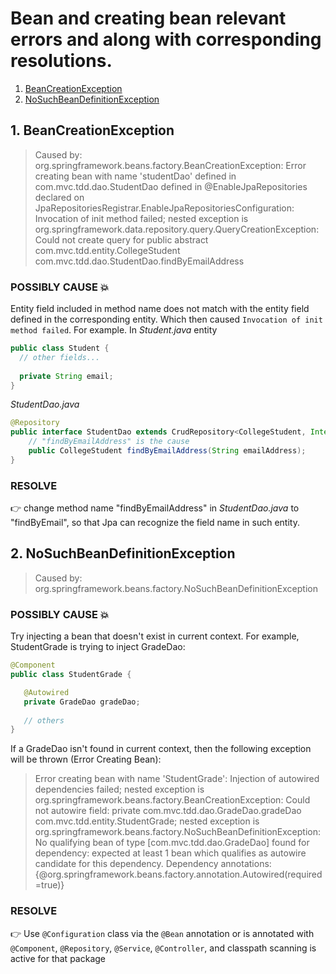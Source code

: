 # Bean and creating bean relevant errors and along with corresponding resolutions.

1. [BeanCreationException](#BeanCreationException)
2. [NoSuchBeanDefinitionException](#2.NoSuchBeanDefinitionException)


## 1. BeanCreationException
> Caused by: org.springframework.beans.factory.BeanCreationException: Error creating bean with name 'studentDao' defined in com.mvc.tdd.dao.StudentDao defined in @EnableJpaRepositories declared on JpaRepositoriesRegistrar.EnableJpaRepositoriesConfiguration: Invocation of init method failed; nested exception is org.springframework.data.repository.query.QueryCreationException: Could not create query for public abstract com.mvc.tdd.entity.CollegeStudent com.mvc.tdd.dao.StudentDao.findByEmailAddress

### POSSIBLY CAUSE 💥
Entity field included in method name does not match with the entity field defined in the corresponding entity. Which then caused `Invocation of init method failed`. For example.
In *Student.java* entity
```java
public class Student {
  // other fields...
  
  private String email;
}
```
*StudentDao.java*
```java
@Repository
public interface StudentDao extends CrudRepository<CollegeStudent, Integer> {
    // "findByEmailAddress" is the cause
    public CollegeStudent findByEmailAddress(String emailAddress); 
}
```

### RESOLVE
👉 change method name "findByEmailAddress" in *StudentDao.java* to "findByEmail", so that Jpa can recognize the field name in such entity.

## 2. NoSuchBeanDefinitionException
> Caused by: org.springframework.beans.factory.NoSuchBeanDefinitionException

### POSSIBLY CAUSE 💥
Try injecting a bean that doesn't exist in current context.
 For example, StudentGrade is trying to inject GradeDao:
 ```java
 @Component
public class StudentGrade {

    @Autowired
    private GradeDao gradeDao;
    
    // others
}
 ```
If a GradeDao isn't found in current context, then the following exception will be thrown (Error Creating Bean):
> Error creating bean with name 'StudentGrade': Injection of autowired dependencies failed; 
nested exception is org.springframework.beans.factory.BeanCreationException: 
Could not autowire field: private com.mvc.tdd.dao.GradeDao.gradeDao com.mvc.tdd.entity.StudentGrade; 
nested exception is org.springframework.beans.factory.NoSuchBeanDefinitionException: 
No qualifying bean of type [com.mvc.tdd.dao.GradeDao] found for dependency: 
expected at least 1 bean which qualifies as autowire candidate for this dependency. 
Dependency annotations: {@org.springframework.beans.factory.annotation.Autowired(required=true)}

### RESOLVE
👉 Use `@Configuration` class via the `@Bean` annotation or is annotated with `@Component`, `@Repository`, `@Service`, `@Controller`, and classpath scanning is active for that package
